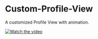# Custom-Profile-View

A customized Profile View with animation. 

[![Watch the video](https://i.imgur.com/vKb2F1B.png)](https://youtu.be/vt5fpE0bzSY)

